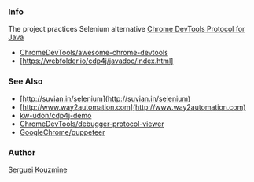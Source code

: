 ### Info

The project practices Selenium alternative [Chrome DevTools Protocol for Java](https://github.com/webfolderio/cdp4j)

  * [ChromeDevTools/awesome-chrome-devtools](https://github.com/ChromeDevTools/awesome-chrome-devtools)
  * [https://webfolder.io/cdp4j/javadoc/index.html]

### See Also
  * [http://suvian.in/selenium](http://suvian.in/selenium)
  * [http://www.way2automation.com](http://www.way2automation.com)
  * [kw-udon/cdp4j-demo](https://github.com/kw-udon/cdp4j-demo)
  * [ChromeDevTools/debugger-protocol-viewer](https://github.com/ChromeDevTools/debugger-protocol-viewer)
  * [GoogleChrome/puppeteer](https://github.com/GoogleChrome/puppeteer)

### Author
[Serguei Kouzmine](kouzmine_serguei@yahoo.com)
